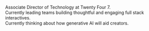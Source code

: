 Associate Director of Technology at Twenty Four 7.  
Currently leading teams building thoughtful and engaging full stack interactives.  
Currently thinking about how generative AI will aid creators.
